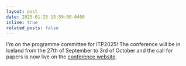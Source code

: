 ```yaml
---
layout: post
date: 2025-01-25 15:59:00-0400
inline: true
related_posts: false
---
```


I'm on the programme committee for ITP2025! The conference will be in Iceland from the 27th of September to 3rd of October and the call for papers is now live on the [conference website](https://icetcs.github.io/frocos-itp-tableaux25/itp/). 
